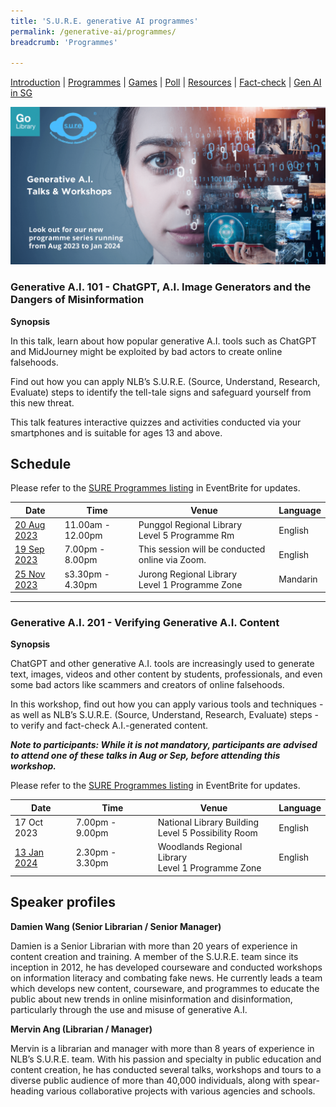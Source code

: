```yaml
---
title: 'S.U.R.E. generative AI programmes'
permalink: /generative-ai/programmes/
breadcrumb: 'Programmes'

---
```


[Introduction](/generative-ai/what-is-generative-ai/)  |   [Programmes](/generative-ai/programmes/)  |  [Games](/generative-ai/games/)  |  [Poll](/generative-ai/gen-ai-poll/)  | [Resources](/generative-ai/resource-toolkit/)  | [Fact-check](/generative-ai/fact-checking-tools/)  | [Gen AI in SG](/generative-ai/generative-ai-singapore/)

![](../images/eb-banner-gen-ai-2023.png)

### Generative A.I. 101 - ChatGPT, A.I. Image Generators and the Dangers of Misinformation

**Synopsis**

In this talk, learn about how popular generative A.I. tools such as ChatGPT and MidJourney might be exploited by bad actors to create online falsehoods. 

Find out how you can apply NLB’s S.U.R.E. (Source, Understand, Research, Evaluate) steps to identify the tell-tale signs and safeguard yourself from this new threat. 

This talk features interactive quizzes and activities conducted via your smartphones and is suitable for ages 13 and above.

## Schedule

Please refer to the [SURE Programmes listing](https://www.eventbrite.com/cc/sure-programmes-2280469) in EventBrite for updates.

| Date                                                         | Time              | Venue                                                   | Language |
| ------------------------------------------------------------ | ----------------- | ------------------------------------------------------- | -------- |
| [20 Aug 2023](https://www.eventbrite.com/e/chatgpt-ai-image-generators-and-the-dangers-of-misinformation-tickets-662081893767?aff=odcleoeventsincollection&keep_tld=1) | 11.00am - 12.00pm | Punggol Regional Library <br>Level 5 Programme Rm <br>  | English  |
| [19 Sep 2023](https://nlb-genai-19sep.eventbrite.sg )        | 7.00pm - 8.00pm   | This session will be conducted online via Zoom.<br>     | English  |
| [25 Nov 2023](https://nlb-genai-25nov.eventbrite.sg)         | s3.30pm - 4.30pm  | Jurong Regional Library  <br>Level 1 Programme Zone<br> | Mandarin |



<hr>

### Generative A.I. 201 - Verifying Generative A.I. Content

**Synopsis**

ChatGPT and other generative A.I. tools are increasingly used to generate text, images, videos and other content by students, professionals, and even some bad actors like scammers and creators of online falsehoods.

In this workshop, find out how you can apply various tools and techniques - as well as NLB’s S.U.R.E. (Source, Understand, Research, Evaluate) steps - to verify and fact-check A.I.-generated content.

***Note to participants: While it is not mandatory, participants are advised to attend one of these talks in Aug or Sep, before attending this workshop.***

Please refer to the [SURE Programmes listing](https://www.eventbrite.com/cc/sure-programmes-2280469) in EventBrite for updates.

| Date                                                 | Time            | Venue                                                      | Language |
| ---------------------------------------------------- | --------------- | ---------------------------------------------------------- | -------- |
| 17 Oct 2023                                          | 7.00pm - 9.00pm | National Library  Building<br>Level 5 Possibility Room<br> | English  |
| [13 Jan 2024](https://nlb-genai-13jan.eventbrite.sg) | 2.30pm - 3.30pm | Woodlands Regional Library <br>Level 1 Programme Zone<br>  | English  |





## Speaker profiles

**Damien Wang (Senior Librarian / Senior Manager)**

Damien is a Senior Librarian with more than 20 years of experience in content creation and training. A member of the S.U.R.E. team since its inception in 2012, he has developed courseware and conducted workshops on information literacy and combating fake news. He currently leads a team which develops new content, courseware, and programmes to educate the public about new trends in online misinformation and disinformation, particularly through the use and misuse of generative A.I. 

 

**Mervin Ang (Librarian / Manager)**

Mervin is a librarian and manager with more than 8 years of experience in NLB’s S.U.R.E. team. With his passion and specialty in public education and content creation, he has conducted several talks, workshops and tours to a diverse public audience of more than 40,000 individuals, along with spear-heading various collaborative projects with various agencies and schools.

 